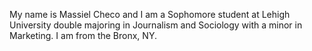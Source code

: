 My name is Massiel Checo and I am a Sophomore student at Lehigh University double majoring in Journalism and Sociology with a minor in Marketing. I am from the Bronx, NY. 
